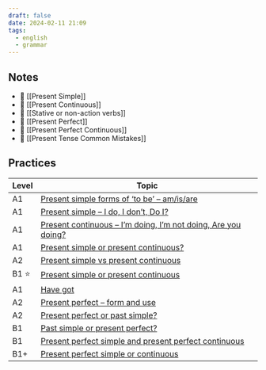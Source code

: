 ```yaml
---
draft: false
date: 2024-02-11 21:09
tags:
  - english
  - grammar
---
```

## Notes
- 📝 [[Present Simple]]
- 📝 [[Present Continuous]]
- 📝 [[Stative or non-action verbs]]
- 📝 [[Present Perfect]]
- 📝 [[Present Perfect Continuous]]
- 🤔 [[Present Tense Common Mistakes]]
## Practices
| Level | Topic |
| ---- | ---- |
| A1 | [Present simple forms of ‘to be’ – am/is/are](https://test-english.com/grammar-points/a1/present-simple-forms-of-to-be/) |
| A1 | [Present simple – I do, I don’t, Do I?](https://test-english.com/grammar-points/a1/present-simple/) |
| A1 | [Present continuous – I’m doing, I’m not doing, Are you doing?](https://test-english.com/grammar-points/a1/present-continuous/) |
| A1 | [Present simple or present continuous?](https://test-english.com/grammar-points/a1/present-simple-present-continuous/) |
| A2 | [Present simple vs present continuous](https://test-english.com/grammar-points/a2/present-simple-continuous/) |
| B1 ⭐ | [Present simple or present continuous](https://test-english.com/grammar-points/b1/present-simple-present-continuous/) |
| A1 | [Have got](https://test-english.com/grammar-points/a1/have-got/) |
| A2 | [Present perfect – form and use](https://test-english.com/grammar-points/a2/present-perfect/) |
| A2 | [Present perfect or past simple?](https://test-english.com/grammar-points/a2/present-perfect-or-past-simple/) |
| B1 | [Past simple or present perfect?](https://test-english.com/grammar-points/b1/past-simple-present-perfect/) |
| B1 | [Present perfect simple and present perfect continuous](https://test-english.com/grammar-points/b1/present-perfect-simple-present-perfect-continuous/) |
| B1+ | [Present perfect simple or continuous](https://test-english.com/grammar-points/b1-b2/present-perfect-simple-continuous/) |
